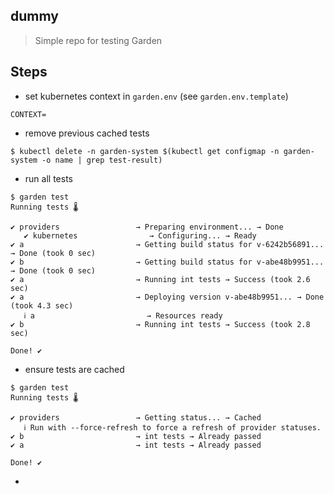 ## dummy
> Simple repo for testing Garden

## Steps

- set kubernetes context in `garden.env` (see `garden.env.template`)
```
CONTEXT=
```

- remove previous cached tests
```
$ kubectl delete -n garden-system $(kubectl get configmap -n garden-system -o name | grep test-result)
```

- run all tests
```
$ garden test
Running tests 🌡️

✔ providers                 → Preparing environment... → Done
   ✔ kubernetes                → Configuring... → Ready
✔ a                         → Getting build status for v-6242b56891... → Done (took 0 sec)
✔ b                         → Getting build status for v-abe48b9951... → Done (took 0 sec)
✔ a                         → Running int tests → Success (took 2.6 sec)
✔ a                         → Deploying version v-abe48b9951... → Done (took 4.3 sec)
   ℹ a                         → Resources ready
✔ b                         → Running int tests → Success (took 2.8 sec)

Done! ✔️
```

- ensure tests are cached
```
$ garden test
Running tests 🌡️

✔ providers                 → Getting status... → Cached
   ℹ Run with --force-refresh to force a refresh of provider statuses.
✔ b                         → int tests → Already passed
✔ a                         → int tests → Already passed

Done! ✔️
```

- 
